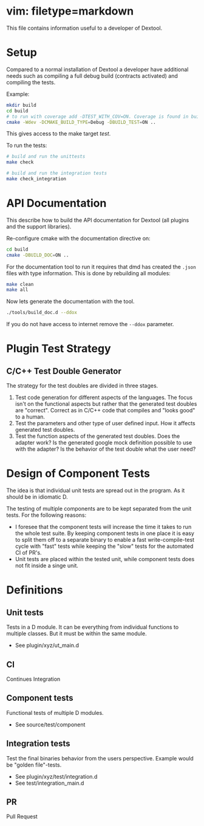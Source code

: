 # vim: filetype=markdown

This file contains information useful to a developer of Dextool.

# Setup
Compared to a normal installation of Dextool a developer have additional needs
such as compiling a full debug build (contracts activated) and compiling the
tests.

Example:
```sh
mkdir build
cd build
# to run with coverage add -DTEST_WITH_COV=ON. Coverage is found in build/coverage
cmake -Wdev -DCMAKE_BUILD_TYPE=Debug -DBUILD_TEST=ON ..
```

This gives access to the make target _test_.

To run the tests:
```sh
# build and run the unittests
make check

# build and run the integration tests
make check_integration
```

# API Documentation

This describe how to build the API documentation for Dextool (all plugins and the support libraries).

Re-configure cmake with the documentation directive on:
```sh
cd build
cmake -DBUILD_DOC=ON ..
```

For the documentation tool to run it requires that dmd has created the `.json` files with type information. This is done by rebuilding all modules:
```sh
make clean
make all
```

Now lets generate the documentation with the tool.
```sh
./tools/build_doc.d --ddox
```

If you do not have access to internet remove the `--ddox` parameter.

# Plugin Test Strategy

## C/C++ Test Double Generator
The strategy for the test doubles are divided in three stages.

1. Test code generation for different aspects of the languages.
    The focus isn't on the functional aspects but rather that the generated
    test doubles are "correct". Correct as in C/C++ code that compiles and
    "looks good" to a human.
2. Test the parameters and other type of user defined input.
    How it affects generated test doubles.
3. Test the function aspects of the generated test doubles.
    Does the adapter work?
    Is the generated google mock definition possible to use with the adapter?
    Is the behavior of the test double what the user need?

# Design of Component Tests

The idea is that individual unit tests are spread out in the program. As it
should be in idiomatic D.

The testing of multiple components are to be kept separated from the unit
tests. For the following reasons:
 - I foresee that the component tests will increase the time it takes to run
   the whole test suite. By keeping component tests in one place it is easy to
   split them off to a separate binary to enable a fast write-compile-test
   cycle with "fast" tests while keeping the "slow" tests for the automated CI
   of PR's.
 - Unit tests are placed within the tested unit, while component tests does not
   fit inside a singe unit.

# Definitions

## Unit tests
Tests in a D module. It can be everything from individual functions to multiple
classes. But it must be within the same module.

 - See plugin/xyz/ut_main.d

## CI
Continues Integration

## Component tests
Functional tests of multiple D modules.

 - See source/test/component

## Integration tests
Test the final binaries behavior from the users perspective. Example would be
"golden file"-tests.

 - See plugin/xyz/test/integration.d
 - See test/integration_main.d

## PR

Pull Request
